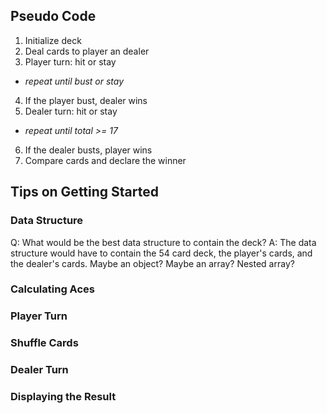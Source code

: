 ## Pseudo Code

1. Initialize deck
2. Deal cards to player an dealer
3. Player turn: hit or stay

- _repeat until bust or stay_

4. If the player bust, dealer wins
5. Dealer turn: hit or stay

- _repeat until total >= 17_

6. If the dealer busts, player wins
7. Compare cards and declare the winner

## Tips on Getting Started

### Data Structure

Q: What would be the best data structure to contain the deck?
A: The data structure would have to contain the 54 card deck, the player's cards, and the dealer's cards. Maybe an object? Maybe an array? Nested array?

### Calculating Aces

### Player Turn

### Shuffle Cards

### Dealer Turn

### Displaying the Result
